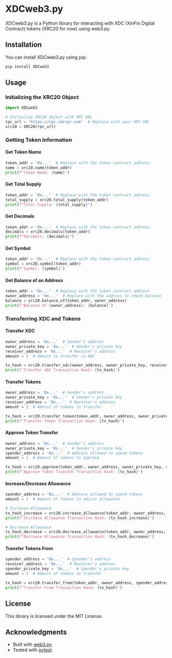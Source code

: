 # XDCweb3.py

XDCweb3.py is a Python library for interacting with XDC (XinFin Digital Contract) tokens (XRC20 for now) using web3.py.

## Installation

You can install XDCweb3.py using pip:

```bash
pip install XDCweb3
```

## Usage

### Initializing the XRC20 Object

```python
import XDCweb3

# Initialize XRC20 object with RPC URL
rpc_url = 'https://rpc.xdcrpc.com'  # Replace with your RPC URL
xrc20 = XRC20(rpc_url)
```

### Getting Token Information

#### Get Token Name

```python
token_addr = '0x...'  # Replace with the token contract address
name = xrc20.name(token_addr)
print(f"Token Name: {name}")
```

#### Get Total Supply

```python
token_addr = '0x...'  # Replace with the token contract address
total_supply = xrc20.total_supply(token_addr)
print(f"Total Supply: {total_supply}")
```

#### Get Decimals

```python
token_addr = '0x...'  # Replace with the token contract address
decimals = xrc20.decimals(token_addr)
print(f"Decimals: {decimals}")
```

#### Get Symbol

```python
token_addr = '0x...'  # Replace with the token contract address
symbol = xrc20.symbol(token_addr)
print(f"Symbol: {symbol}")
```

#### Get Balance of an Address

```python
token_addr = '0x...'  # Replace with the token contract address
owner_address = '0x...'  # Replace with the address to check balance
balance = xrc20.balance_of(token_addr, owner_address)
print(f"Balance of {owner_address}: {balance}")
```

### Transferring XDC and Tokens

#### Transfer XDC

```python
owner_address = '0x...'  # Sender's address
owner_private_key = '0x...'  # Sender's private key
receiver_address = '0x...'  # Receiver's address
amount = 1  # Amount to transfer in XDC

tx_hash = xrc20.transfer_xdc(owner_address, owner_private_key, receiver_address, amount)
print(f"Transfer XDC Transaction Hash: {tx_hash}")
```

#### Transfer Tokens

```python
owner_address = '0x...'  # Sender's address
owner_private_key = '0x...'  # Sender's private key
receiver_address = '0x...'  # Receiver's address
amount = 1  # Amount of tokens to transfer

tx_hash = xrc20.transfer_token(token_addr, owner_address, owner_private_key, receiver_address, amount)
print(f"Transfer Token Transaction Hash: {tx_hash}")
```

#### Approve Token Transfer

```python
owner_address = '0x...'  # Sender's address
owner_private_key = '0x...'  # Sender's private key
spender_address = '0x...'  # Address allowed to spend tokens
amount = 1  # Amount of tokens to approve

tx_hash = xrc20.approve(token_addr, owner_address, owner_private_key, spender_address, amount)
print(f"Approve Token Transfer Transaction Hash: {tx_hash}")
```

#### Increase/Decrease Allowance

```python
spender_address = '0x...'  # Address allowed to spend tokens
amount = 1  # Amount of tokens to adjust allowance

# Increase Allowance
tx_hash_increase = xrc20.increase_allowance(token_addr, owner_address, owner_private_key, spender_address, amount)
print(f"Increase Allowance Transaction Hash: {tx_hash_increase}")

# Decrease Allowance
tx_hash_decrease = xrc20.decrease_allowance(token_addr, owner_address, owner_private_key, spender_address, amount)
print(f"Decrease Allowance Transaction Hash: {tx_hash_decrease}")
```

#### Transfer Tokens From

```python
spender_address = '0x...'  # Spender's address
receiver_address = '0x...'  # Receiver's address
spender_private_key = '0x...'  # Spender's private key
amount = 1  # Amount of tokens to transfer

tx_hash = xrc20.transfer_from(token_addr, owner_address, spender_address, spender_private_key, receiver_address, amount)
print(f"Transfer From Transaction Hash: {tx_hash}")
```

## License

This library is licensed under the MIT License.

## Acknowledgments

- Built with [web3.py](https://web3py.readthedocs.io/en/stable/)
- Tested with [pytest](https://docs.pytest.org/en/stable/)
